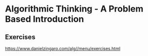 # Algorithmic Thinking - A Problem Based Introduction

## Exercises
https://www.danielzingaro.com/alg//menu/exercises.html
